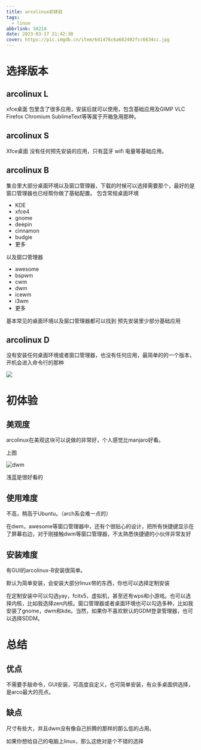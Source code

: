 ```yaml
---
title: arcolinux初体验
tags:
  - linux
abbrlink: 58214
date: 2023-03-17 21:42:30
cover: https://pic.imgdb.cn/item/641476c6a682492fcc6634cc.jpg
---
```

# 选择版本

## arcolinux L

xfce桌面
包里含了很多应用，安装后就可以使用，包含基础应用及GIMP VLC Firefox Chromium SublimeText等等属于开箱急用那种。

## arcolinux S

Xfce桌面
没有任何预先安装的应用，只有蓝牙 wifi 电量等基础应用。

## arcolinux B

集合里大部分桌面环境以及窗口管理器，下载的时候可以选择需要那个，最好的是窗口管理器也已经帮你做了基础配置。
包含常规桌面环境

- KDE 
- xfce4 
- gnome
- deepin
- cinnamon
- budgie
- 更多
  
以及窗口管理器

- awesome
- bspwm
- cwm
- dwm
- icewm
- i3wm
- 更多

基本常见的桌面环境以及窗口管理器都可以找到 预先安装里少部分基础应用

## arcolinux D

没有安装任何桌面环境或者窗口管理器，也没有任何应用，最简单的的一个版本，开机会进入命令行的那种

![](https://pic.imgdb.cn/item/641476c6a682492fcc6634cc.jpg)

# 初体验

## 美观度

arcolinux在美观这块可以说做的非常好，个人感觉比manjaro好看。

上图

![dwm](https://ts1.cn.mm.bing.net/th/id/R-C.9b6a37620528fce2e985827bcf4fac51?rik=8qcCLgbefhANiA&riu=http%3a%2f%2fwww.arcolinuxd.com%2fwp-content%2fuploads%2f2020%2f12%2fcompare-dwm-original-and-ours.jpg&ehk=2bd0DtI8eFYIjm5xd2iYTPFi%2b8cf%2bvSjLsvpn22u%2bw4%3d&risl=&pid=ImgRaw&r=0)

浅蓝是很好看的

## 使用难度

不高，稍高于Ubuntu。（arch系会难一点的）

在dwm，awesome等窗口管理器中，还有个很贴心的设计，把所有快捷键显示在了屏幕右边，对于刚接触dwm等窗口管理器，不太熟悉快捷键的小伙伴非常友好

## 安装难度

有GUI的arcolinux-B安装很简单。

默认为简单安装，会安装大部分linux带的东西，你也可以选择定制安装

在定制安装中可以勾选yay，fcitx5，虚拟机，甚至还有wps和小游戏。也可以选择内核，比如我选择zen内核。窗口管理器或者桌面环境也可以勾选多种，比如我安装了gnome，dwm和kde。当然，如果你不喜欢默认的GDM登录管理器，也可以选择SDDM。

# 总结

## 优点

不需要手敲命令，GUI安装，可高度自定义，也可简单安装，有众多桌面供选择，是arco最大的亮点。

## 缺点

尺寸有些大，并且dwm没有像自己折腾的那样的那么低的占用。

如果你想给自己的电脑上linux，那么这绝对是个不错的选择